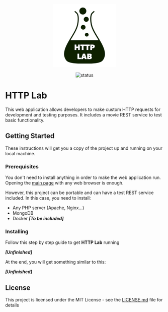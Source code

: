 <p align="center">
  <img src="https://raw.githubusercontent.com/saespmar/http-lab/master/web/images/Logo.png" alt="logo">
</p>
<p align="center">
  <img src="https://img.shields.io/badge/status-unfinished-red.svg" alt="status">
</p>

# HTTP Lab
This web application allows developers to make custom HTTP requests for development and testing purposes. It includes a movie REST service to test basic functionality.

## Getting Started

These instructions will get you a copy of the project up and running on your local machine.

### Prerequisites

You don't need to install anything in order to make the web application run. Opening the [main page](/web/index.html) with any web browser is enough. 

However, this project can be portable and can have a test REST service included. In this case, you need to install:
* Any PHP server (Apache, Nginx...)
* MongoDB
* Docker **_[To be included]_**

### Installing

Follow this step by step guide to get **HTTP Lab** running

**_[Unfinished]_**

At the end, you will get something similar to this:

**_[Unfinished]_**

## License

This project is licensed under the MIT License - see the [LICENSE.md](LICENSE.md) file for details

